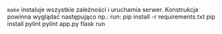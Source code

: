 `make` instaluje wszystkie zależności i uruchamia serwer.
Konstrukcja powinna wyglądać następująco np.:
run:
	pip install -r requirements.txt
	pip install pylint
	pylint app.py
 flask run
